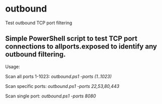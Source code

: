 # outbound
Test outbound TCP port filtering

## Simple PowerShell script to test TCP port connections to allports.exposed to identify any outbound filtering.

Usage: 

Scan all ports 1-1023:   *outbound.ps1 -ports (1..1023)*

Scan specific ports:     *outbound.ps1 -ports 22,53,80,443*

Scan single port:        *outbound.ps1 -ports 8080*
